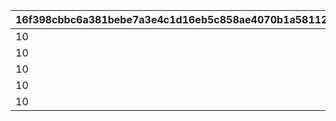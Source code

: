 |16f398cbbc6a381bebe7a3e4c1d16eb5c858ae4070b1a581122e15cb2d154a01|3b7bb698c975d0a5f72a6e0e5e803efb6f5875f3b0cb53aa69548c4b9f777ffa|
| --- | --- |
|10|1|
|10|2|
|10|3|
|10|4|
|10|5|